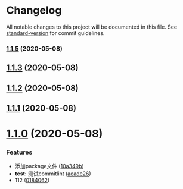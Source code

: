 # Changelog

All notable changes to this project will be documented in this file. See [standard-version](https://github.com/conventional-changelog/standard-version) for commit guidelines.

### [1.1.5](https://github.com/121595113/git-commitlint-test/compare/v1.1.4...v1.1.5) (2020-05-08)

## [1.1.3](https://github.com/121595113/git-commitlint-test/compare/v1.1.2...v1.1.3) (2020-05-08)



## [1.1.2](https://github.com/121595113/git-commitlint-test/compare/v1.1.1...v1.1.2) (2020-05-08)



## [1.1.1](https://github.com/121595113/git-commitlint-test/compare/v1.1.0...v1.1.1) (2020-05-08)



# [1.1.0](https://github.com/121595113/git-commitlint-test/compare/0184062ae8f2f84d4517f725edcbb4b7985e1b7d...v1.1.0) (2020-05-08)


### Features

* 添加package文件 ([10a349b](https://github.com/121595113/git-commitlint-test/commit/10a349b99ab476f031c02b553eaf2d3739303c83))
* **test:** 测试commitlint ([aeade26](https://github.com/121595113/git-commitlint-test/commit/aeade26d3acb658bcad92106840318779878d63f))
* 112 ([0184062](https://github.com/121595113/git-commitlint-test/commit/0184062ae8f2f84d4517f725edcbb4b7985e1b7d))
